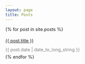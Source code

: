 ```yaml
---
layout: page
title: Posts
---
```

{% for post in site.posts %}
<div style='line-height: 2.0;'>
  <a href="{{ post.url }}">{{ post.title }}</a><br/>
  <span style='color: #808080'; font-size: 0.5em'>{{ post.date | date_to_long_string }}</span>
</div>
{% endfor %}
